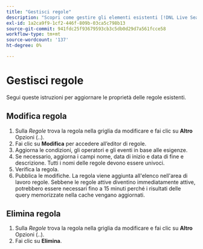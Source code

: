 ```yaml
---
title: "Gestisci regole"
description: "Scopri come gestire gli elementi esistenti [!DNL Live Search] regole."
exl-id: 1a2ca9f9-1cf2-446f-809b-03ca5c798b13
source-git-commit: 941fdc25f93679593cb3c5db0d29d7a561fcce58
workflow-type: tm+mt
source-wordcount: '137'
ht-degree: 0%

---
```


# Gestisci regole

Segui queste istruzioni per aggiornare le proprietà delle regole esistenti.

## Modifica regola

1. Sulla *Regole* trova la regola nella griglia da modificare e fai clic su **Altro** Opzioni (..).
1. Fai clic su **Modifica** per accedere all’editor di regole.
1. Aggiorna le condizioni, gli operatori e gli eventi in base alle esigenze.
1. Se necessario, aggiorna i campi nome, data di inizio e data di fine e descrizione. Tutti i nomi delle regole devono essere univoci.
1. Verifica la regola.
1. Pubblica le modifiche.
La regola viene aggiunta all&#39;elenco nell&#39;area di lavoro regole. Sebbene le regole attive diventino immediatamente attive, potrebbero essere necessari fino a 15 minuti perché i risultati delle query memorizzate nella cache vengano aggiornati.

## Elimina regola

1. Sulla *Regole* trova la regola nella griglia da modificare e fai clic su **Altro** Opzioni (..).
1. Fai clic su **Elimina**.
